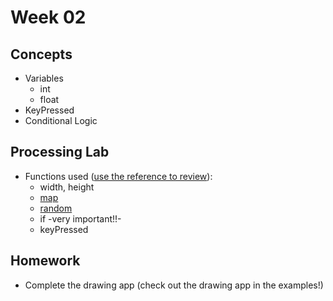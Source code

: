 # Week 02

## Concepts

+ Variables
	+ int
	+ float
+ KeyPressed
+ Conditional Logic

## Processing Lab

+ Functions used ([use the reference to review](https://processing.org/reference/)):
	+ width, height
	+ [map](https://processing.org/reference/map_.html)
	+ [random](https://processing.org/reference/random_.html)
	+ if -very important!!-
	+ keyPressed

## Homework
+ Complete the drawing app (check out the drawing app in the examples!)